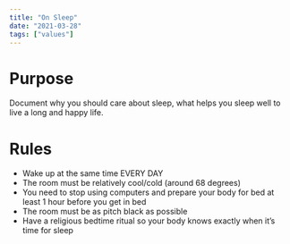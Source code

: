 ```yaml
---
title: "On Sleep"
date: "2021-03-28"
tags: ["values"]
---
```


# Purpose

Document why you should care about sleep, what helps you sleep well to live a
long and happy life.

# Rules

- Wake up at the same time EVERY DAY
- The room must be relatively cool/cold (around 68 degrees)
- You need to stop using computers and prepare your body for bed at least 1 hour
  before you get in bed
- The room must be as pitch black as possible
- Have a religious bedtime ritual so your body knows exactly when it’s time for
  sleep
